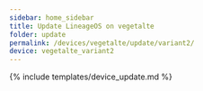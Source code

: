 ```yaml
---
sidebar: home_sidebar
title: Update LineageOS on vegetalte
folder: update
permalink: /devices/vegetalte/update/variant2/
device: vegetalte_variant2
---
```

{% include templates/device_update.md %}
